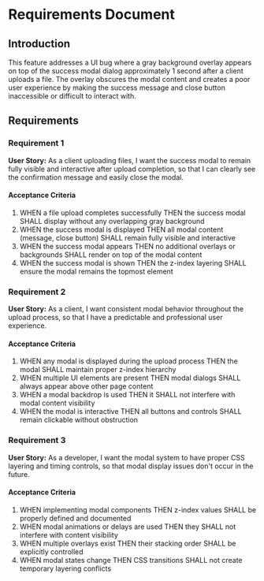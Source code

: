 # Requirements Document

## Introduction

This feature addresses a UI bug where a gray background overlay appears on top of the success modal dialog approximately 1 second after a client uploads a file. The overlay obscures the modal content and creates a poor user experience by making the success message and close button inaccessible or difficult to interact with.

## Requirements

### Requirement 1

**User Story:** As a client uploading files, I want the success modal to remain fully visible and interactive after upload completion, so that I can clearly see the confirmation message and easily close the modal.

#### Acceptance Criteria

1. WHEN a file upload completes successfully THEN the success modal SHALL display without any overlapping gray background
2. WHEN the success modal is displayed THEN all modal content (message, close button) SHALL remain fully visible and interactive
3. WHEN the success modal appears THEN no additional overlays or backgrounds SHALL render on top of the modal content
4. WHEN the success modal is shown THEN the z-index layering SHALL ensure the modal remains the topmost element

### Requirement 2

**User Story:** As a client, I want consistent modal behavior throughout the upload process, so that I have a predictable and professional user experience.

#### Acceptance Criteria

1. WHEN any modal is displayed during the upload process THEN the modal SHALL maintain proper z-index hierarchy
2. WHEN multiple UI elements are present THEN modal dialogs SHALL always appear above other page content
3. WHEN a modal backdrop is used THEN it SHALL not interfere with modal content visibility
4. WHEN the modal is interactive THEN all buttons and controls SHALL remain clickable without obstruction

### Requirement 3

**User Story:** As a developer, I want the modal system to have proper CSS layering and timing controls, so that modal display issues don't occur in the future.

#### Acceptance Criteria

1. WHEN implementing modal components THEN z-index values SHALL be properly defined and documented
2. WHEN modal animations or delays are used THEN they SHALL not interfere with content visibility
3. WHEN multiple overlays exist THEN their stacking order SHALL be explicitly controlled
4. WHEN modal states change THEN CSS transitions SHALL not create temporary layering conflicts